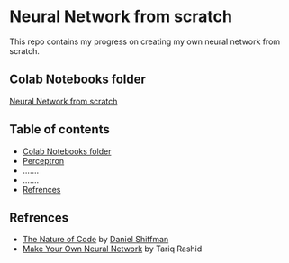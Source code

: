# Neural Network from scratch
This repo contains my progress on creating my own neural network from scratch.

## Colab Notebooks folder
[Neural Network from scratch](https://drive.google.com/open?id=1QBf6n4rjCIPoUj5xiGePzZ3oiM61RItR)

      


## Table of contents
- [Colab Notebooks folder](#colab-notebooks-folder)
- [Perceptron](https://github.com/psuzn/Neural-Network-from-scratch/tree/master/perceptron)
- .......
- .......
- [Refrences](#refrences)


## Refrences 
 - [The Nature of Code](http://natureofcode.com/book/) by [Daniel Shiffman](https://en.wikipedia.org/wiki/Daniel_Shiffman)
 - [Make Your Own Neural Network](https://www.amazon.com/Make-Your-Own-Neural-Network-ebook/dp/B01EER4Z4G) by Tariq Rashid